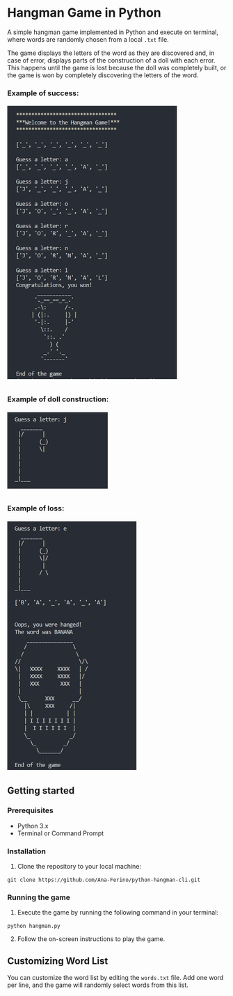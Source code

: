 # Hangman Game in Python

A simple hangman game implemented in Python and execute on terminal, where words are randomly chosen from a local `.txt` file.

The game displays the letters of the word as they are discovered and, in case of error, displays parts of the construction of a doll with each error. 
This happens until the game is lost because the doll was completely built, or the game is won by completely discovering the letters of the word.

### Example of success:
<h6 align="left">
  <img alt="HangmanGameSuccess" title="#HangmanGame" src="./screenshots/success_example.png" />
</h6>

### Example of doll construction:
<h6 align="left">
  <img alt="HangmanGameLoss" title="#HangmanGame" src="./screenshots/loss_progress_example.PNG" />
</h6>

### Example of loss:
<h6 align="left">
  <img alt="HangmanGameLoss" title="#HangmanGame" src="./screenshots/loss_example.PNG" />
</h6>

## Getting started

### Prerequisites
 - Python 3.x
 - Terminal or Command Prompt

### Installation

1. Clone the repository to your local machine:

```
git clone https://github.com/Ana-Ferino/python-hangman-cli.git
```

### Running the game

1. Execute the game by running the following command in your terminal:

```
python hangman.py
```

2. Follow the on-screen instructions to play the game.

## Customizing Word List
You can customize the word list by editing the `words.txt` file. Add one word per line, and the game will randomly select words from this list.